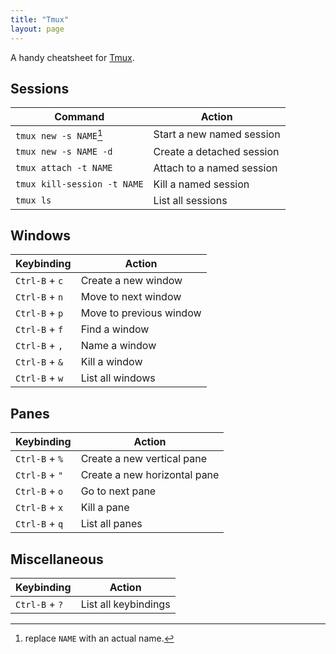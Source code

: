 ```yaml
---
title: "Tmux"
layout: page
---
```


A handy cheatsheet for [Tmux](http://tmux.sourceforge.net/).

## Sessions

| Command                     | Action                        |
|-----------------------------|-------------------------------|
| `tmux new -s NAME`[^1]      | Start a new named session     |
| `tmux new -s NAME -d`       | Create a detached session     |
| `tmux attach -t NAME`       | Attach to a named session     |
| `tmux kill-session -t NAME` | Kill a named session          |
| `tmux ls`                   | List all sessions             |

## Windows

| Keybinding     | Action                  |
|----------------|-------------------------|
| `Ctrl-B` + `c` | Create a new window     |
| `Ctrl-B` + `n` | Move to next window     |
| `Ctrl-B` + `p` | Move to previous window |
| `Ctrl-B` + `f` | Find a window           |
| `Ctrl-B` + `,` | Name a window           |
| `Ctrl-B` + `&` | Kill a window           |
| `Ctrl-B` + `w` | List all windows        |

## Panes

| Keybinding     | Action                       |
|----------------|------------------------------|
| `Ctrl-B` + `%` | Create a new vertical pane   |
| `Ctrl-B` + `"` | Create a new horizontal pane |
| `Ctrl-B` + `o` | Go to next pane              |
| `Ctrl-B` + `x` | Kill a pane                  |
| `Ctrl-B` + `q` | List all panes               |

## Miscellaneous

| Keybinding     | Action                |
|----------------|-----------------------|
| `Ctrl-B` + `?` | List all keybindings  |

[^1]: replace `NAME` with an actual name.
